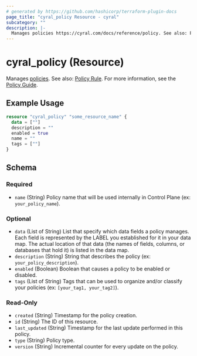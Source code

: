 ```yaml
---
# generated by https://github.com/hashicorp/terraform-plugin-docs
page_title: "cyral_policy Resource - cyral"
subcategory: ""
description: |-
  Manages policies https://cyral.com/docs/reference/policy. See also: Policy Rule ./policy_rule.md. For more information, see the Policy Guide https://cyral.com/docs/policy/overview.
---
```


# cyral_policy (Resource)

Manages [policies](https://cyral.com/docs/reference/policy). See also: [Policy Rule](./policy_rule.md). For more information, see the [Policy Guide](https://cyral.com/docs/policy/overview).

## Example Usage

```terraform
resource "cyral_policy" "some_resource_name" {
  data = [""]
  description = ""
  enabled = true
  name = ""
  tags = [""]
}
```

<!-- schema generated by tfplugindocs -->

## Schema

### Required

- `name` (String) Policy name that will be used internally in Control Plane (ex: `your_policy_name`).

### Optional

- `data` (List of String) List that specify which data fields a policy manages. Each field is represented by the LABEL you established for it in your data map. The actual location of that data (the names of fields, columns, or databases that hold it) is listed in the data map.
- `description` (String) String that describes the policy (ex: `your_policy_description`).
- `enabled` (Boolean) Boolean that causes a policy to be enabled or disabled.
- `tags` (List of String) Tags that can be used to organize and/or classify your policies (ex: `[your_tag1, your_tag2]`).

### Read-Only

- `created` (String) Timestamp for the policy creation.
- `id` (String) The ID of this resource.
- `last_updated` (String) Timestamp for the last update performed in this policy.
- `type` (String) Policy type.
- `version` (String) Incremental counter for every update on the policy.
